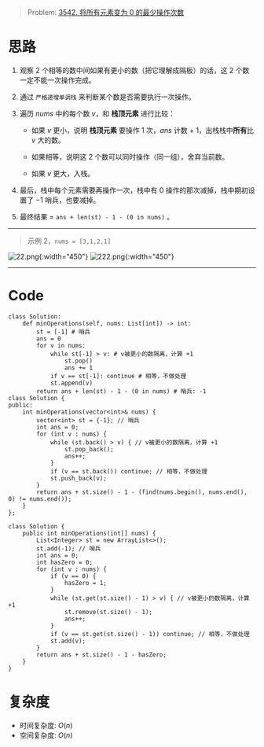 
> Problem: [3542. 将所有元素变为 0 的最少操作次数](https://leetcode.cn/problems/minimum-operations-to-convert-all-elements-to-zero/description/)


# 思路
1. 观察 $2$ 个相等的数中间如果有更小的数（把它理解成隔板）的话，这 $2$ 个数一定不能一次操作完成。

2. 通过 `严格递增单调栈` 来判断某个数是否需要执行一次操作。
3. 遍历 $nums$ 中的每个数 $v$，和 **栈顶元素** 进行比较：
    - 如果 $v$ 更小，说明 **栈顶元素** 要操作 $1$ 次，$ans$ 计数 + $1$，出栈栈中**所有**比 $v$ 大的数。
    
    - 如果相等，说明这 $2$ 个数可以同时操作（同一组），舍弃当前数。
    - 如果 $v$ 更大，入栈。
4. 最后，栈中每个元素需要再操作一次，栈中有 $0$ 操作的那次减掉，栈中期初设置了 $-1$ 哨兵，也要减掉。

5. 最终结果 = `ans + len(st) - 1 - (0 in nums)` 。  
---
> 示例 2，`nums = [3,1,2,1]`

![22.png](https://gitee.com/rosyrays1/picture-bed/raw/master/images/20250514122524825.png){:width="450"}
![222.png](https://gitee.com/rosyrays1/picture-bed/raw/master/images/20250514122524810.png){:width="450"}

---

# Code
```Python3 []
class Solution:
    def minOperations(self, nums: List[int]) -> int:
        st = [-1] # 哨兵
        ans = 0
        for v in nums:
            while st[-1] > v: # v被更小的数隔离，计算 +1
                st.pop()
                ans += 1
            if v == st[-1]: continue # 相等，不做处理
            st.append(v)
        return ans + len(st) - 1 - (0 in nums) # 哨兵: -1
class Solution {
public:
    int minOperations(vector<int>& nums) {
        vector<int> st = {-1}; // 哨兵
        int ans = 0;
        for (int v : nums) {
            while (st.back() > v) { // v被更小的数隔离，计算 +1
                st.pop_back();
                ans++;
            }
            if (v == st.back()) continue; // 相等，不做处理
            st.push_back(v);
        }
        return ans + st.size() - 1 - (find(nums.begin(), nums.end(), 0) != nums.end());
    }
};

class Solution {
    public int minOperations(int[] nums) {
        List<Integer> st = new ArrayList<>();
        st.add(-1); // 哨兵
        int ans = 0;
        int hasZero = 0;
        for (int v : nums) {
            if (v == 0) {
                hasZero = 1;
            }
            while (st.get(st.size() - 1) > v) { // v被更小的数隔离，计算 +1
                st.remove(st.size() - 1);
                ans++;
            }
            if (v == st.get(st.size() - 1)) continue; // 相等，不做处理
            st.add(v);
        }
        return ans + st.size() - 1 - hasZero;
    }
}
```
# 复杂度

- 时间复杂度: $O(n)$
- 空间复杂度: $O(n)$

  
